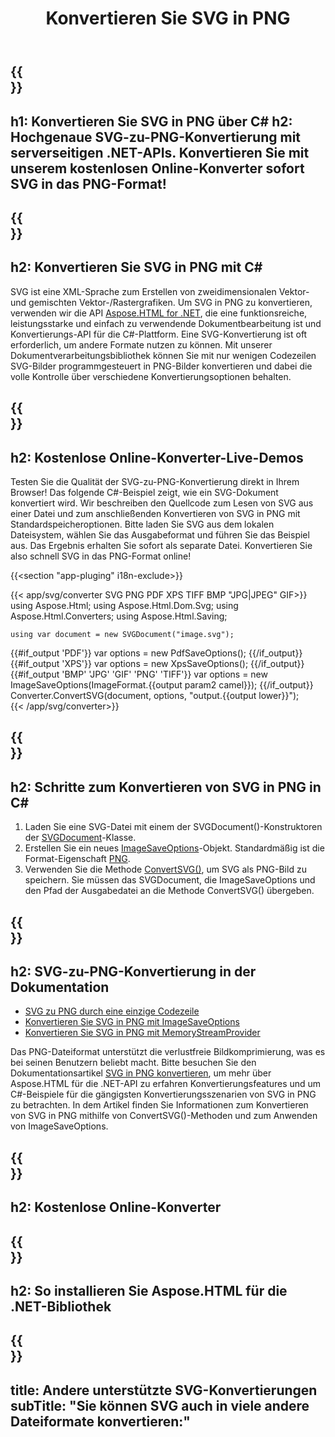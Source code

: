 ﻿---
translation: true
template: /templates/_template-conversion-child.md
title: Konvertieren Sie SVG in PNG
description: Konvertieren Sie SVG in PNG in C#. Verwenden Sie einfach die Konverter-API innerhalb von ASP.NET oder einer beliebigen .NET-Anwendung. Probieren Sie den Online-SVG-zu-PNG-Konverter kostenlos aus!
url: /net/conversion/svg-to-png/
family: html
platformtag: net
feature: conversion
informat: SVG
outformat: PNG
otherformats: PDF XPS GIF JPEG BMP TIFF
---

{{<section banner>}}
---
h1: Konvertieren Sie SVG in PNG über C#
h2: Hochgenaue SVG-zu-PNG-Konvertierung mit serverseitigen .NET-APIs. Konvertieren Sie mit unserem kostenlosen Online-Konverter sofort SVG in das PNG-Format!
---

{{<section overview>}}
---
h2: Konvertieren Sie SVG in PNG mit C#
---

SVG ist eine XML-Sprache zum Erstellen von zweidimensionalen Vektor- und gemischten Vektor-/Rastergrafiken. Um SVG in PNG zu konvertieren, verwenden wir die API [Aspose.HTML for .NET](https://products.aspose.com/html/net/), die eine funktionsreiche, leistungsstarke und einfach zu verwendende Dokumentbearbeitung ist und Konvertierungs-API für die C#-Plattform. Eine SVG-Konvertierung ist oft erforderlich, um andere Formate nutzen zu können. Mit unserer Dokumentverarbeitungsbibliothek können Sie mit nur wenigen Codezeilen SVG-Bilder programmgesteuert in PNG-Bilder konvertieren und dabei die volle Kontrolle über verschiedene Konvertierungsoptionen behalten.

{{<section demos>}}
---
h2: Kostenlose Online-Konverter-Live-Demos
---

Testen Sie die Qualität der SVG-zu-PNG-Konvertierung direkt in Ihrem Browser! Das folgende C#-Beispiel zeigt, wie ein SVG-Dokument konvertiert wird. Wir beschreiben den Quellcode zum Lesen von SVG aus einer Datei und zum anschließenden Konvertieren von SVG in PNG mit Standardspeicheroptionen. Bitte laden Sie SVG aus dem lokalen Dateisystem, wählen Sie das Ausgabeformat und führen Sie das Beispiel aus. Das Ergebnis erhalten Sie sofort als separate Datei. Konvertieren Sie also schnell SVG in das PNG-Format online!

{{<section "app-pluging" i18n-exclude>}}

{{< app/svg/converter SVG PNG PDF XPS TIFF BMP "JPG|JPEG" GIF>}}
using Aspose.Html;
using Aspose.Html.Dom.Svg;
using Aspose.Html.Converters;
using Aspose.Html.Saving;

    using var document = new SVGDocument("image.svg");
{{#if_output 'PDF'}}
    var options = new PdfSaveOptions();
{{/if_output}}
{{#if_output 'XPS'}}
    var options = new XpsSaveOptions();
{{/if_output}}
{{#if_output 'BMP' 'JPG' 'GIF' 'PNG' 'TIFF'}}
    var options = new ImageSaveOptions(ImageFormat.{{output param2 camel}});
{{/if_output}}
    Converter.ConvertSVG(document, options, "output.{{output lower}}");   
{{< /app/svg/converter>}}


{{<section steps>}}
---
h2: Schritte zum Konvertieren von SVG in PNG in C#
---
1. Laden Sie eine SVG-Datei mit einem der SVGDocument()-Konstruktoren der [SVGDocument](https://reference.aspose.com/html/net/aspose.html.dom.svg/svgdocument)-Klasse.
1. Erstellen Sie ein neues [ImageSaveOptions](https://reference.aspose.com/html/net/aspose.html.saving/imagesaveoptions)-Objekt. Standardmäßig ist die Format-Eigenschaft [PNG](https://reference.aspose.com/html/net/aspose.html.rendering.image/imageformat).
1. Verwenden Sie die Methode [ConvertSVG()](https://reference.aspose.com/html/net/aspose.html.converters.converter/convertsvg/methods/3), um SVG als PNG-Bild zu speichern. Sie müssen das SVGDocument, die ImageSaveOptions und den Pfad der Ausgabedatei an die Methode ConvertSVG() übergeben.




{{<section documentation>}}
---
h2: SVG-zu-PNG-Konvertierung in der Dokumentation
---

  - <a href="https://docs.aspose.com/html/net/converting-between-formats/svg-to-png/#svg-to-png-durch-eine-einzelne-codezeile " target="_blank">SVG zu PNG durch eine einzige Codezeile</a>
  - <a href="https://docs.aspose.com/html/net/converting-between-formats/svg-to-png/#convert-svg-to-png-using-imagesaveoptions" target="_blank" >Konvertieren Sie SVG in PNG mit ImageSaveOptions</a>
  - <a href="https://docs.aspose.com/html/net/converting-between-formats/svg-to-png/#output-stream-providers" target="_blank">Konvertieren Sie SVG in PNG mit MemoryStreamProvider</a>

Das PNG-Dateiformat unterstützt die verlustfreie Bildkomprimierung, was es bei seinen Benutzern beliebt macht. Bitte besuchen Sie den Dokumentationsartikel [SVG in PNG konvertieren](https://docs.aspose.com/html/net/converting-between-formats/svg-to-png/), um mehr über Aspose.HTML für die .NET-API zu erfahren Konvertierungsfeatures und um C#-Beispiele für die gängigsten Konvertierungsszenarien von SVG in PNG zu betrachten. In dem Artikel finden Sie Informationen zum Konvertieren von SVG in PNG mithilfe von ConvertSVG()-Methoden und zum Anwenden von ImageSaveOptions.

{{<section online-converters>}}
---
h2: Kostenlose Online-Konverter
---

{{<section get-started>}}
---
h2: So installieren Sie Aspose.HTML für die .NET-Bibliothek
---

{{<section other-conversions>}}
---
title: Andere unterstützte SVG-Konvertierungen
subTitle: "Sie können SVG auch in viele andere Dateiformate konvertieren:"
---